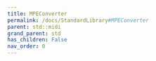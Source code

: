 ```yaml
---
title: MPEConverter
permalink: /docs/StandardLibrary#MPEConverter
parent: std::midi
grand_parent: std
has_children: False
nav_order: 0
---
```

